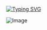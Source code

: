 [![Typing SVG](https://readme-typing-svg.demolab.com?font=Fira+Code&pause=1000&width=480&height=48&lines=hello%2C+my+name+is+Daniely!+(ˊᗜˋ)+*.+%E2%8B%86)](https://git.io/typing-svg)

![Image](https://github.com/user-attachments/assets/b0e05faf-04b1-4df5-a631-fea5277a4a95)
<!--
**daniely-maia/daniely-maia** is a ✨ _special_ ✨ repository because its `README.md` (this file) appears on your GitHub profile.

Here are some ideas to get you started:

- 🔭 I’m currently working on ...
- 🌱 I’m currently learning ...
- 👯 I’m looking to collaborate on ...
- 🤔 I’m looking for help with ...
- 💬 Ask me about ...
- 📫 How to reach me: ...
- 😄 Pronouns: ...
- ⚡ Fun fact: ...
-->
